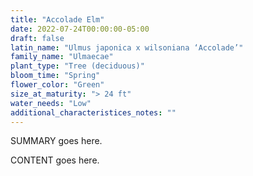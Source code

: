 ```yaml
---
title: "Accolade Elm"
date: 2022-07-24T00:00:00-05:00
draft: false
latin_name: "Ulmus japonica x wilsoniana ‘Accolade’"
family_name: "Ulmaecae"
plant_type: "Tree (deciduous)"
bloom_time: "Spring"
flower_color: "Green"
size_at_maturity: "> 24 ft"
water_needs: "Low"
additional_characteristices_notes: ""
---
```


SUMMARY goes here.

<!--more-->

CONTENT goes here.